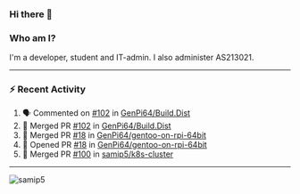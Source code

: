 ### Hi there 👋

### Who am I?
I'm a developer, student and IT-admin. I also administer AS213021.

---
### :zap: Recent Activity
<!--START_SECTION:activity-->
1. 🗣 Commented on [#102](https://github.com/GenPi64/Build.Dist/issues/102) in [GenPi64/Build.Dist](https://github.com/GenPi64/Build.Dist)
2. 🎉 Merged PR [#102](https://github.com/GenPi64/Build.Dist/pull/102) in [GenPi64/Build.Dist](https://github.com/GenPi64/Build.Dist)
3. 🎉 Merged PR [#18](https://github.com/GenPi64/gentoo-on-rpi-64bit/pull/18) in [GenPi64/gentoo-on-rpi-64bit](https://github.com/GenPi64/gentoo-on-rpi-64bit)
4. 💪 Opened PR [#18](https://github.com/GenPi64/gentoo-on-rpi-64bit/pull/18) in [GenPi64/gentoo-on-rpi-64bit](https://github.com/GenPi64/gentoo-on-rpi-64bit)
5. 🎉 Merged PR [#100](https://github.com/samip5/k8s-cluster/pull/100) in [samip5/k8s-cluster](https://github.com/samip5/k8s-cluster)
<!--END_SECTION:activity-->
---

<img align="center" src="https://github-readme-stats.vercel.app/api?username=samip5&show_icons=true" alt="samip5" />

